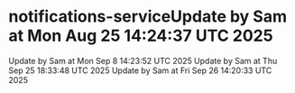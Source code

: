 # notifications-serviceUpdate by Sam at Mon Aug 25 14:24:37 UTC 2025
Update by Sam at Mon Sep  8 14:23:52 UTC 2025
Update by Sam at Thu Sep 25 18:33:48 UTC 2025
Update by Sam at Fri Sep 26 14:20:33 UTC 2025
